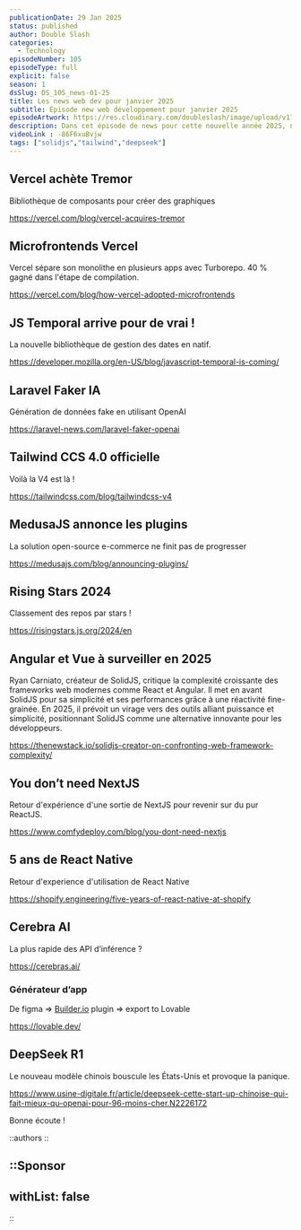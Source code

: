 ```yaml
---
publicationDate: 29 Jan 2025
status: published
author: Double Slash
categories:
  - Technology
episodeNumber: 105
episodeType: full
explicit: false
season: 1
dsSlug: DS_105_news-01-25
title: Les news web dev pour janvier 2025
subtitle: Épisode new web développement pour janvier 2025
episodeArtwork: https://res.cloudinary.com/doubleslash/image/upload/v1738092330/episode/ART_105_gjjxz4.png
description: Dans cet épisode de news pour cette nouvelle année 2025, nous allons évoquer Vercel qui achète Tremor et qui parle de la structure de ses projets. Des nouvelles concernant JavaScript Temporal, TailwindCSS 4.0, MedusaJS, quelques articles sur des retours d'expérience, et de l'IA avec 2 outils et un modèle chinois qui vient chambouler le jeu.
videoLink : -86F6xuBvjw
tags: ["solidjs","tailwind","deepseek"]
---
```


## Vercel achète Tremor

Bibliothèque de composants pour créer des graphiques

https://vercel.com/blog/vercel-acquires-tremor

## Microfrontends Vercel

Vercel sépare son monolithe en plusieurs apps avec Turborepo. 40 % gagné dans l'étape de compilation.

https://vercel.com/blog/how-vercel-adopted-microfrontends

## JS Temporal arrive pour de vrai !
La nouvelle bibliothèque de gestion des dates en natif.

https://developer.mozilla.org/en-US/blog/javascript-temporal-is-coming/

## Laravel Faker IA
Génération de données fake en utilisant OpenAI

https://laravel-news.com/laravel-faker-openai

## Tailwind CCS 4.0 officielle
Voilà la V4 est là !

https://tailwindcss.com/blog/tailwindcss-v4

## MedusaJS annonce les plugins
La solution open-source e-commerce ne finit pas de progresser

https://medusajs.com/blog/announcing-plugins/

## Rising Stars 2024
Classement des repos par stars !

https://risingstars.js.org/2024/en


## Angular et Vue à surveiller en 2025
Ryan Carniato, créateur de SolidJS, critique la complexité croissante des frameworks web modernes comme React et Angular. Il met en avant SolidJS pour sa simplicité et ses performances grâce à une réactivité fine-grainée. En 2025, il prévoit un virage vers des outils alliant puissance et simplicité, positionnant SolidJS comme une alternative innovante pour les développeurs.

https://thenewstack.io/solidjs-creator-on-confronting-web-framework-complexity/

## You don’t need NextJS
Retour d'expérience d'une sortie de NextJS pour revenir sur du pur ReactJS.

https://www.comfydeploy.com/blog/you-dont-need-nextjs

## 5 ans de React Native
Retour d'experience d'utilisation de React Native

https://shopify.engineering/five-years-of-react-native-at-shopify

## Cerebra AI
La plus rapide des API d’inférence ?

https://cerebras.ai/

### Générateur d’app

De figma ⇒ [Builder.io](http://Builder.io) plugin ⇒ export to Lovable

https://lovable.dev/

## DeepSeek R1
Le nouveau modèle chinois bouscule les États-Unis et provoque la panique.

https://www.usine-digitale.fr/article/deepseek-cette-start-up-chinoise-qui-fait-mieux-qu-openai-pour-96-moins-cher.N2226172


Bonne écoute !

::authors
::

::Sponsor
---
withList: false
---
::

